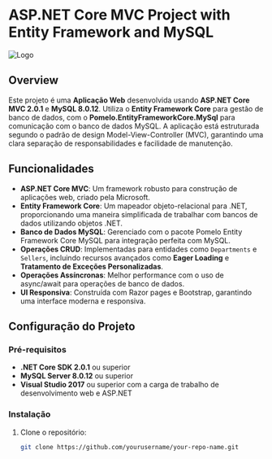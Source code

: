 # ASP.NET Core MVC Project with Entity Framework and MySQL

![Logo](https://yourimagelink.com/logo.png)

## Overview

Este projeto é uma **Aplicação Web** desenvolvida usando **ASP.NET Core MVC 2.0.1** e **MySQL 8.0.12**. Utiliza o **Entity Framework Core** para gestão de banco de dados, com o **Pomelo.EntityFrameworkCore.MySql** para comunicação com o banco de dados MySQL. A aplicação está estruturada segundo o padrão de design Model-View-Controller (MVC), garantindo uma clara separação de responsabilidades e facilidade de manutenção.

## Funcionalidades

- **ASP.NET Core MVC**: Um framework robusto para construção de aplicações web, criado pela Microsoft.
- **Entity Framework Core**: Um mapeador objeto-relacional para .NET, proporcionando uma maneira simplificada de trabalhar com bancos de dados utilizando objetos .NET.
- **Banco de Dados MySQL**: Gerenciado com o pacote Pomelo Entity Framework Core MySQL para integração perfeita com MySQL.
- **Operações CRUD**: Implementadas para entidades como `Departments` e `Sellers`, incluindo recursos avançados como **Eager Loading** e **Tratamento de Exceções Personalizadas**.
- **Operações Assíncronas**: Melhor performance com o uso de async/await para operações de banco de dados.
- **UI Responsiva**: Construída com Razor pages e Bootstrap, garantindo uma interface moderna e responsiva.

## Configuração do Projeto

### Pré-requisitos

- **.NET Core SDK 2.0.1** ou superior
- **MySQL Server 8.0.12** ou superior
- **Visual Studio 2017** ou superior com a carga de trabalho de desenvolvimento web e ASP.NET

### Instalação

1. Clone o repositório:
   ```bash
   git clone https://github.com/yourusername/your-repo-name.git
